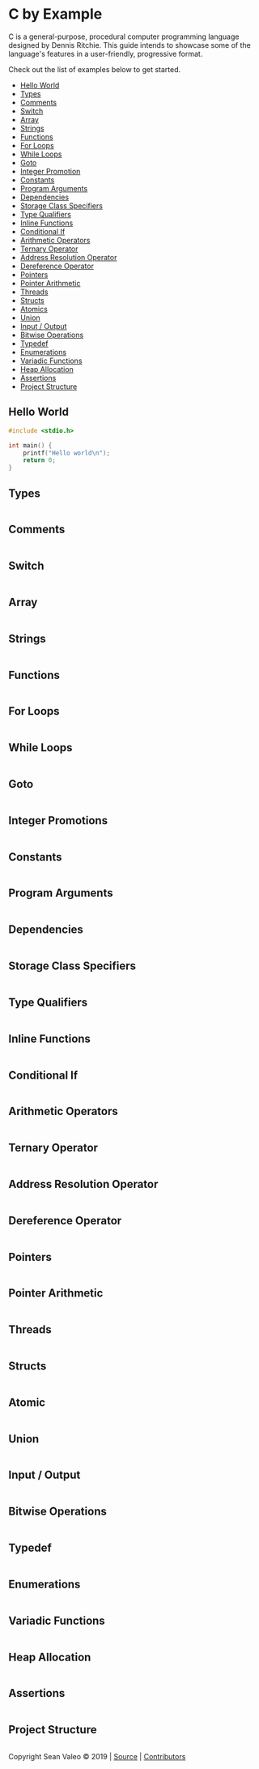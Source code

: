 # C by Example

C is a general-purpose, procedural computer programming language designed by Dennis Ritchie. This guide intends to showcase some of the language's features in a user-friendly, progressive format.

Check out the list of examples below to get started.

  * [Hello World](#hello-world)
  * [Types](#types)
  * [Comments](#comments)
  * [Switch](#switch)
  * [Array](#array)
  * [Strings](#strings)
  * [Functions](#functions)
  * [For Loops](#for-loops)
  * [While Loops](#while-loops)
  * [Goto](#goto)
  * [Integer Promotion](#integer-promotion)
  * [Constants](#constants)
  * [Program Arguments](#program-arguments)
  * [Dependencies](#dependencies)
  * [Storage Class Specifiers](#storage-class-specifiers)
  * [Type Qualifiers](#type-qualifiers)
  * [Inline Functions](#inline-functions)
  * [Conditional If](#conditional-if)
  * [Arithmetic Operators](#arithmetic-operators)
  * [Ternary Operator](#ternary-operator)
  * [Address Resolution Operator](#address-resolution-operator)
  * [Dereference Operator](#dereference-operator)
  * [Pointers](#pointers)
  * [Pointer Arithmetic](#pointer-arithmetic)
  * [Threads](#threads)
  * [Structs](#structs)
  * [Atomics](#atomics)
  * [Union](#union)
  * [Input / Output](#input-output)
  * [Bitwise Operations](#bitwise-operations)
  * [Typedef](#typedef)
  * [Enumerations](#enumerations)
  * [Variadic Functions](#variadic-functions)
  * [Heap Allocation](#heap-allocation)
  * [Assertions](#assertions)
  * [Project Structure](#project-structure)

## Hello World

```c
#include <stdio.h>

int main() {
	printf("Hello world\n");
	return 0;
}
```

## Types 

```c

```

## Comments

```c

```

## Switch

```c

```

## Array

```c

```

## Strings

```c

```

## Functions

```c

```

## For Loops

```c

```


## While Loops

```c

```

## Goto

```c

```

## Integer Promotions

```c

```

## Constants

```c

```

## Program Arguments

```c

```

## Dependencies

```c

```

## Storage Class Specifiers

```c

```

## Type Qualifiers

```c

```

## Inline Functions

```c

```

## Conditional If

```c

```

## Arithmetic Operators

```c

```

## Ternary Operator

```c

```

## Address Resolution Operator

```c

```

## Dereference Operator

```c

```

## Pointers

```c

```

## Pointer Arithmetic

```c

```

## Threads

```c

```

## Structs

```c

```

## Atomic

```c

```

## Union

```c

```

## Input / Output

```c

```

## Bitwise Operations

```c

```

## Typedef

```c

```

## Enumerations

```c

```

## Variadic Functions

```c

```

## Heap Allocation

```c

```

## Assertions

```c

```

## Project Structure
```c

```


Copyright Sean Valeo &copy; 2019 | [Source](https://github.com/seanvaleo/cbyexample "Source") | [Contributors](https://github.com/seanvaleo/cbyexample/blob/master/CONTRIBUTORS.txt "Contributors")

